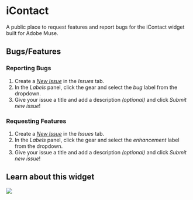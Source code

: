 # iContact

A public place to request features and report bugs for the iContact widget built for Adobe Muse.

## Bugs/Features

### Reporting Bugs

1. Create a *[New Issue](https://github.com/j26design/iContact/issues/new?labels=bug)* in the *Issues* tab.
2. In the *Labels* panel, click the gear and select the *bug* label from the dropdown.
3. Give your issue a title and add a description *(optional)* and click *Submit new issue*!

### Requesting Features

1. Create a *[New Issue](https://github.com/j26design/iContact/issues/new?labels=enhancement)* in the *Issues* tab.
2. In the *Labels* panel, click the gear and select the *enhancement* label from the dropdown.
3. Give your issue a title and add a description *(optional)* and click *Submit new issue*!

## Learn about this widget
[<img src="https://d3chm37gkupvsm.cloudfront.net/images/iContact-video.png"/>](https://www.youtube.com/watch?v=cy53iIZzn04&list=PLIdBi4xCvURa5ZRNfXOfAyLLUAw3Vzybo)
